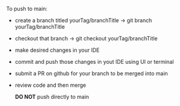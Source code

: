 To push to main:

- create a branch titled yourTag/branchTitle -> git branch yourTag/branchTitle
- checkout that branch -> git checkout yourTag/branchTitle
- make desired changes in your IDE
- commit and push those changes in yout IDE using UI or terminal
- submit a PR on github for your branch to be merged into main
- review code and then merge

  **DO NOT** push directly to main
